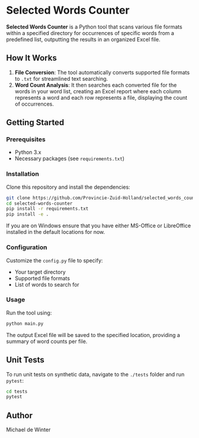 # Selected Words Counter

**Selected Words Counter** is a Python tool that scans various file formats within a specified directory for occurrences of specific words from a predefined list, outputting the results in an organized Excel file.

## How It Works

1. **File Conversion**: The tool automatically converts supported file formats to `.txt` for streamlined text searching.
2. **Word Count Analysis**: It then searches each converted file for the words in your word list, creating an Excel report where each column represents a word and each row represents a file, displaying the count of occurrences.

## Getting Started

### Prerequisites
- Python 3.x
- Necessary packages (see `requirements.txt`)

### Installation
Clone this repository and install the dependencies:

```bash
git clone https://github.com/Provincie-Zuid-Holland/selected_words_counter.git
cd selected-words-counter
pip install -r requirements.txt
pip install -e .
 ```

If you are on Windows ensure that you have either MS-Office or LibreOffice installed in the default locations for now.

### Configuration
Customize the `config.py` file to specify:
- Your target directory
- Supported file formats
- List of words to search for

### Usage
Run the tool using:

```bash
python main.py
```

The output Excel file will be saved to the specified location, providing a summary of word counts per file.

## Unit Tests

To run unit tests on synthetic data, navigate to the `./tests` folder and run `pytest`:

```bash
cd tests
pytest
```


## Author
Michael de Winter
